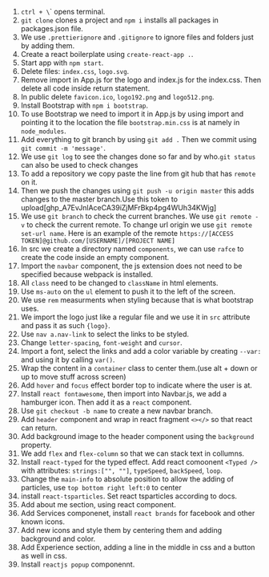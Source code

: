 1. `ctrl + \`\` opens terminal.
2. `git clone` clones a project and `npm i` installs all packages in packages.json file.
3. We use `.prettierignore` and `.gitignore` to ignore files and folders just by adding them.
4. Create a react boilerplate using `create-react-app .`.
5. Start app with `npm start`.
6. Delete files: `index.css`, `logo.svg`.
7. Remove import in App.js for the logo and index.js for the index.css. Then delete all code inside return statement.
8. In public delete `favicon.ico`, `logo192.png` and `logo512.png`.
9. Install Bootstrap with `npm i bootstrap`.
10. To use Bootstrap we need to import it in App.js by using import and pointing it to the location the file `bootstrap.min.css` is at namely in `node_modules`.
11. Add everything to git branch by using `git add .` Then we commit using `git commit -m 'message'`.
12. We use `git log` to see the changes done so far and by who.`git status` can also be used to check changes
13. To add a repository we copy paste the line from git hub that has `remote` on it.
14. Then we push the changes using `git push -u origin master` this adds changes to the master branch.Use this token to upload[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]
15. We use `git branch` to check the current branches. We use `git remote -v` to check the current remote. To change url origin we use `git remote set-url name`. Here is an example of the remote `https://[ACCESS TOKEN]@github.com/[USERNAME]/[PROJECT NAME]`
16. In src we create a directory named `components`, we can use `rafce` to create the code inside an empty component.
17. Import the `navbar` component, the js extension does not need to be specified because webpack is installed.
18. All `class` need to be changed to `className` in html elements.
19. Use `ms-auto` on the `ul` element to push it to the left of the screen.
20. We use `rem` measurments when styling because that is what bootstrap uses.
21. We import the logo just like a regular file and we use it in `src` attribute and pass it as such `{logo}`.
22. Use `nav a.nav-link` to select the links to be styled.
23. Change `letter-spacing`, `font-weight` and `cursor`.
24. Import a font, select the links and add a color variable by creating `--var:` and using it by calling `var()`.
25. Wrap the content in a `container` class to center them.(use alt + down or up to move stuff across screen)
26. Add `hover` and `focus` effect border top to indicate where the user is at.
27. Install `react fontawesome`, then import into Navbar.js, we add a hamburger icon. Then add it as a `react` component.
28. Use `git checkout -b name` to create a new navbar branch.
29. Add `header` component and wrap in react fragment `<></>` so that react can return.
30. Add background image to the header component using the `background` property.
31. We add `flex` and `flex-column` so that we can stack text in collumns.
32. Install `react-typed` for the typed effect. Add react comoonent `<Typed />` with attributes: `strings:["", ""]`, `typeSpeed`, `backSpeed`, `loop`.
33. Change the `main-info` to absolute position to allow the adding of particles, use `top bottom right left:0` to center
34. install `react-tsparticles`. Set react tsparticles according to docs.
35. Add about me section, using react component.
36. Add Services componenet, install `react brands` for facebook and other known icons.
37. Add new icons and style them by centering them and adding background and color.
38. Add Experience section, adding a line in the middle in css and a button as well in css.
39. Install `reactjs popup` componennt.
